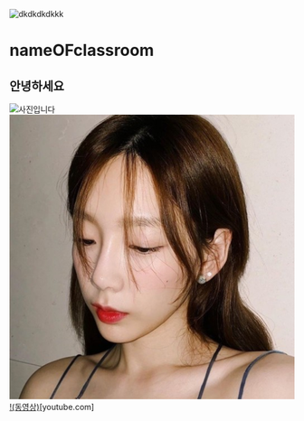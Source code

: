 ![dkdkdkdkkk](https://user-images.githubusercontent.com/80081711/110884309-438a4e00-8328-11eb-870c-c08325f8c626.jpg)
# nameOFclassroom
## 안녕하세요
![사진입니다](https://search.pstatic.net/common/?src=http%3A%2F%2Fcafefiles.naver.net%2FMjAyMDAzMDNfMjM0%2FMDAxNTgzMjI1NDI1ODU5.N-cSu7CeeTbO_PPKd940muJWGyta2mLsyAThuyBEHJIg.MYt3heMJqHfpiCZjHy2C8a2RCRPN1X9zeTdzWT7PDukg.JPEG%2FScreenshot_2020-03-03_at_17.50.15.jpg&type=sc960_832)
![사진](https://github.com/hcm123799/nameOFclassroom/blob/main/%ED%83%9C%EC%97%B0.jpg?raw=true)  
[!(동영상)](https://github.com/hcm123799/nameOFclassroom/blob/main/%ED%83%9C%EC%97%B0.jpg?raw=true)[youtube.com]
